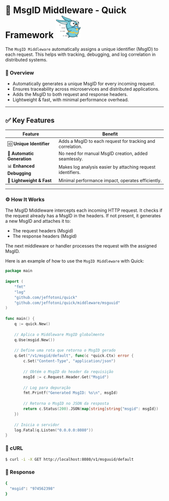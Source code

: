 # 📩 MsgID Middleware - Quick Framework ![Quick Logo](/quick.png)

The `MsgID Middleware`  automatically assigns a unique identifier (MsgID) to each request. This helps with tracking, debugging, and log correlation in distributed systems.

### 🚀 Overview
- Automatically generates a unique MsgID for every incoming request.
- Ensures traceability across microservices and distributed applications.
- Adds the MsgID to both request and response headers.
- Lightweight & fast, with minimal performance overhead.

---

## ✅ Key Features

| Feature                     | Benefit                                                       |
|-----------------------------|---------------------------------------------------------------|
| 🆔 **Unique Identifier**    | Adds a MsgID to each request for tracking and correlation.   |
| 🔄 **Automatic Generation** | No need for manual MsgID creation, added seamlessly.         |
| 📊 **Enhanced Debugging**   | Makes log analysis easier by attaching request identifiers.  |
| 🚀 **Lightweight & Fast**   | Minimal performance impact, operates efficiently.            |

---
### ⚙️ How It Works
The MsgID Middleware intercepts each incoming HTTP request.
It checks if the request already has a MsgID in the headers.
If not present, it generates a new MsgID and attaches it to:
- The request headers (Msgid)
- The response headers (Msgid)

The next middleware or handler processes the request with the assigned MsgID.

Here is an example of how to use the `MsgID Middleware` with Quick:
```go
package main

import (
	"fmt"
	"log"
	"github.com/jeffotoni/quick"
	"github.com/jeffotoni/quick/middleware/msguuid"
)

func main() {
	q := quick.New()

	// Aplica o Middleware MsgID globalmente
	q.Use(msgid.New())

	// Define uma rota que retorna o MsgID gerado
	q.Get("/v1/msgid/default", func(c *quick.Ctx) error {
		c.Set("Content-Type", "application/json")

		// Obtém o MsgID do header da requisição
		msgId := c.Request.Header.Get("Msgid")

		// Log para depuração
		fmt.Printf("Generated MsgID: %s\n", msgId)

		// Retorna o MsgID no JSON da resposta
		return c.Status(200).JSON(map[string]string{"msgid": msgId})
	})

	// Inicia o servidor
	log.Fatal(q.Listen("0.0.0.0:8080"))
}
```
### 📌 cURL
```bash
$ curl -i -X GET http://localhost:8080/v1/msguuid/default
```

### 📌 Response
```bash
{
  "msgid": "974562398"
}
```